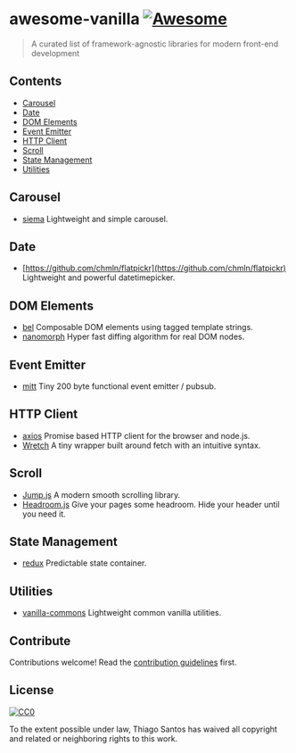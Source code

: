 # awesome-vanilla [![Awesome](https://cdn.rawgit.com/sindresorhus/awesome/d7305f38d29fed78fa85652e3a63e154dd8e8829/media/badge.svg)](https://github.com/sindresorhus/awesome)

> A curated list of framework-agnostic libraries for modern front-end development


## Contents

- [Carousel](#carousel)
- [Date](#date)
- [DOM Elements](#dom-elements)
- [Event Emitter](#event-emitter)
- [HTTP Client](#http-client)
- [Scroll](#scroll)
- [State Management](#state-management)
- [Utilities](#utilities)


## Carousel

- [siema](https://github.com/pawelgrzybek/siema) Lightweight and simple carousel.


## Date

- [https://github.com/chmln/flatpickr](https://github.com/chmln/flatpickr) Lightweight and powerful datetimepicker.


## DOM Elements

- [bel](https://github.com/shama/bel) Composable DOM elements using tagged template strings.
- [nanomorph](https://github.com/choojs/nanomorph) Hyper fast diffing algorithm for real DOM nodes.


## Event Emitter

- [mitt](https://github.com/developit/mitt) Tiny 200 byte functional event emitter / pubsub.


## HTTP Client

- [axios](https://github.com/axios/axios) Promise based HTTP client for the browser and node.js.
- [Wretch](https://github.com/elbywan/wretch) A tiny wrapper built around fetch with an intuitive syntax.


## Scroll

- [Jump.js](https://github.com/callmecavs/jump.js) A modern smooth scrolling library.
- [Headroom.js](https://github.com/WickyNilliams/headroom.js) Give your pages some headroom. Hide your header until you need it.


## State Management

- [redux](https://github.com/reactjs/redux) Predictable state container.


## Utilities

- [vanilla-commons](https://github.com/thiamsantos/vanilla-commons) Lightweight common vanilla utilities.


## Contribute

Contributions welcome! Read the [contribution guidelines](contributing.md) first.


## License

[![CC0](http://mirrors.creativecommons.org/presskit/buttons/88x31/svg/cc-zero.svg)](http://creativecommons.org/publicdomain/zero/1.0)

To the extent possible under law, Thiago Santos has waived all copyright and
related or neighboring rights to this work.
